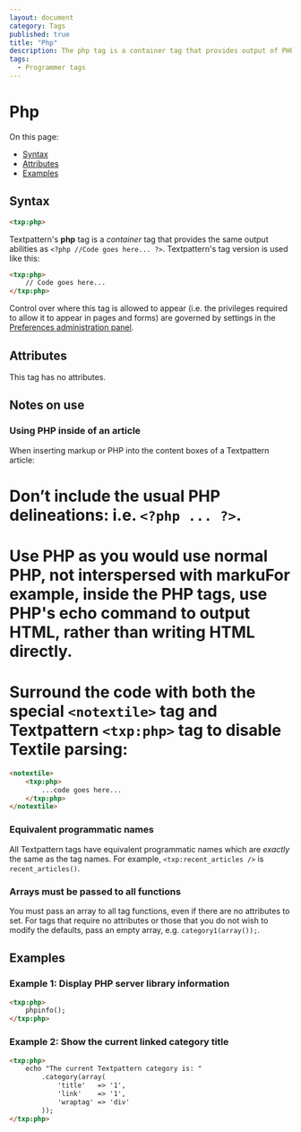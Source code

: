 ```yaml
---
layout: document
category: Tags
published: true
title: "Php"
description: The php tag is a container tag that provides output of PHP code in Textpattern forms/pages.
tags:
  - Programmer tags
---
```


# Php

On this page:

* [Syntax](#syntax)
* [Attributes](#attributes)
* [Examples](#examples)

## Syntax

~~~ html
<txp:php>
~~~

Textpattern's **php** tag is a *container* tag that provides the same output abilities as `<?php //Code goes here... ?>`. Textpattern's tag version is used like this:

~~~ html
<txp:php>
    // Code goes here...
</txp:php>
~~~

Control over where this tag is allowed to appear (i.e. the privileges required to allow it to appear in pages and forms) are governed by settings in the [Preferences administration panel](http://docs.textpattern.io/administration/preferences-panel).

## Attributes

This tag has no attributes.

## Notes on use

### Using PHP inside of an article

When inserting markup or PHP into the content boxes of a Textpattern article:

# Don’t include the usual PHP delineations: i.e. `<?php ... ?>`.
# Use PHP as you would use normal PHP, not interspersed with markuFor example, inside the PHP tags, use PHP's echo command to output HTML, rather than writing HTML directly.
# Surround the code with both the special `<notextile>` tag and Textpattern `<txp:php>` tag to **disable Textile** parsing:

~~~ html
<notextile>
    <txp:php>
        ...code goes here...
    </txp:php>
</notextile>
~~~

### Equivalent programmatic names

All Textpattern tags have equivalent programmatic names which are *exactly* the same as the tag names. For example, `<txp:recent_articles />` is `recent_articles()`.

### Arrays must be passed to all functions

You must pass an array to all tag functions, even if there are no attributes to set. For tags that require no attributes or those that you do not wish to modify the defaults, pass an empty array, e.g. `category1(array());`.

## Examples

### Example 1: Display PHP server library information

~~~ html
<txp:php>
    phpinfo();
</txp:php>
~~~

### Example 2: Show the current linked category title

~~~ html
<txp:php>
    echo "The current Textpattern category is: "
        .category(array(
            'title'   => '1',
            'link'    => '1',
            'wraptag' => 'div'
        ));
</txp:php>
